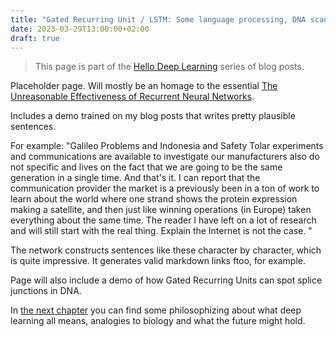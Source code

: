 ```yaml
---
title: "Gated Recurring Unit / LSTM: Some language processing, DNA scanning"
date: 2023-03-29T13:00:00+02:00
draft: true
---
```

> This page is part of the [Hello Deep Learning](../hello-deep-learning) series of blog posts.

Placeholder page. Will mostly be an homage to the essential [The Unreasonable Effectiveness of Recurrent Neural Networks](https://karpathy.github.io/2015/05/21/rnn-effectiveness/).

Includes a demo trained on my blog posts that writes pretty plausible sentences.

For example: "Galileo Problems and Indonesia and Safety Tolar experiments and communications are available to investigate our manufacturers also do not specific and lives on the fact that we are going to be the same generation in a single time.  And that's it.   I can report that the communication provider the market is a previously been in a ton of work to learn about the world where one strand shows the protein expression making a satellite, and then just like winning operations (in Europe) taken everything about the same time.  The reader I have left on a lot of research and will still start with the real thing.  Explain the Internet is not the case. "

The network constructs sentences like these character by character, which is quite impressive. It generates valid markdown links ftoo, for example.

Page will also include a demo of how Gated Recurring Units can spot splice junctions in DNA.

In [the next chapter](../dl-what-does-it-all-mean) you can find some philosophizing about what deep learning all means, analogies to biology and what the future might hold.
